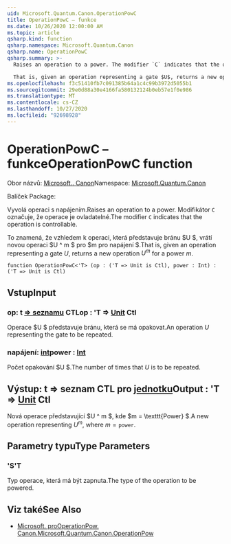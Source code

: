 ```yaml
---
uid: Microsoft.Quantum.Canon.OperationPowC
title: OperationPowC – funkce
ms.date: 10/26/2020 12:00:00 AM
ms.topic: article
qsharp.kind: function
qsharp.namespace: Microsoft.Quantum.Canon
qsharp.name: OperationPowC
qsharp.summary: >-
  Raises an operation to a power. The modifier `C` indicates that the operation is controllable.

  That is, given an operation representing a gate $U$, returns a new operation $U^m$ for a power $m$.
ms.openlocfilehash: f3c51410fb7c091385b64a1c4c99b3972d5055b1
ms.sourcegitcommit: 29e0d88a30e4166fa580132124b0eb57e1f0e986
ms.translationtype: MT
ms.contentlocale: cs-CZ
ms.lasthandoff: 10/27/2020
ms.locfileid: "92698928"
---
```

# <a name="operationpowc-function"></a><span data-ttu-id="c8fba-102">OperationPowC – funkce</span><span class="sxs-lookup"><span data-stu-id="c8fba-102">OperationPowC function</span></span>

<span data-ttu-id="c8fba-103">Obor názvů: [Microsoft.. Canon](xref:Microsoft.Quantum.Canon)</span><span class="sxs-lookup"><span data-stu-id="c8fba-103">Namespace: [Microsoft.Quantum.Canon](xref:Microsoft.Quantum.Canon)</span></span>

<span data-ttu-id="c8fba-104">Balíček [](https://nuget.org/packages/)</span><span class="sxs-lookup"><span data-stu-id="c8fba-104">Package: [](https://nuget.org/packages/)</span></span>


<span data-ttu-id="c8fba-105">Vyvolá operaci s napájením.</span><span class="sxs-lookup"><span data-stu-id="c8fba-105">Raises an operation to a power.</span></span>
<span data-ttu-id="c8fba-106">Modifikátor `C` označuje, že operace je ovladatelné.</span><span class="sxs-lookup"><span data-stu-id="c8fba-106">The modifier `C` indicates that the operation is controllable.</span></span>

<span data-ttu-id="c8fba-107">To znamená, že vzhledem k operaci, která představuje bránu $U $, vrátí novou operaci $U ^ m $ pro $m pro napájení $.</span><span class="sxs-lookup"><span data-stu-id="c8fba-107">That is, given an operation representing a gate $U$, returns a new operation $U^m$ for a power $m$.</span></span>

```qsharp
function OperationPowC<'T> (op : ('T => Unit is Ctl), power : Int) : ('T => Unit is Ctl)
```


## <a name="input"></a><span data-ttu-id="c8fba-108">Vstup</span><span class="sxs-lookup"><span data-stu-id="c8fba-108">Input</span></span>

### <a name="op--t--unit-ctl"></a><span data-ttu-id="c8fba-109">op: t [=> seznamu](xref:microsoft.quantum.lang-ref.unit) CTL</span><span class="sxs-lookup"><span data-stu-id="c8fba-109">op : 'T => [Unit](xref:microsoft.quantum.lang-ref.unit) Ctl</span></span>

<span data-ttu-id="c8fba-110">Operace $U $ představuje bránu, která se má opakovat.</span><span class="sxs-lookup"><span data-stu-id="c8fba-110">An operation $U$ representing the gate to be repeated.</span></span>


### <a name="power--int"></a><span data-ttu-id="c8fba-111">napájení: [int](xref:microsoft.quantum.lang-ref.int)</span><span class="sxs-lookup"><span data-stu-id="c8fba-111">power : [Int](xref:microsoft.quantum.lang-ref.int)</span></span>

<span data-ttu-id="c8fba-112">Počet opakování $U $.</span><span class="sxs-lookup"><span data-stu-id="c8fba-112">The number of times that $U$ is to be repeated.</span></span>



## <a name="output--t--unit-ctl"></a><span data-ttu-id="c8fba-113">Výstup: t => seznam CTL pro [jednotku](xref:microsoft.quantum.lang-ref.unit)</span><span class="sxs-lookup"><span data-stu-id="c8fba-113">Output : 'T => [Unit](xref:microsoft.quantum.lang-ref.unit) Ctl</span></span>

<span data-ttu-id="c8fba-114">Nová operace představující $U ^ m $, kde $m = \texttt{Power} $.</span><span class="sxs-lookup"><span data-stu-id="c8fba-114">A new operation representing $U^m$, where $m = \texttt{power}$.</span></span>

## <a name="type-parameters"></a><span data-ttu-id="c8fba-115">Parametry typu</span><span class="sxs-lookup"><span data-stu-id="c8fba-115">Type Parameters</span></span>

### <a name="t"></a><span data-ttu-id="c8fba-116">'S</span><span class="sxs-lookup"><span data-stu-id="c8fba-116">'T</span></span>

<span data-ttu-id="c8fba-117">Typ operace, která má být zapnuta.</span><span class="sxs-lookup"><span data-stu-id="c8fba-117">The type of the operation to be powered.</span></span>

## <a name="see-also"></a><span data-ttu-id="c8fba-118">Viz také</span><span class="sxs-lookup"><span data-stu-id="c8fba-118">See Also</span></span>

- [<span data-ttu-id="c8fba-119">Microsoft. proOperationPow. Canon.</span><span class="sxs-lookup"><span data-stu-id="c8fba-119">Microsoft.Quantum.Canon.OperationPow</span></span>](xref:Microsoft.Quantum.Canon.OperationPow)